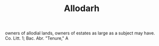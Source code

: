 ---
title: Allodarh
letter: A
permalink: "/definitions/allodarh.html"
body: owners of allodial lands, owners of estates as large as a subject may have.
  Co. Litt. 1; Bac. Abr. "Tenure," A
published_at: '2018-07-07'
source: Black's Law Dictionary
layout: post
---